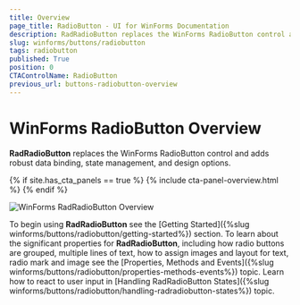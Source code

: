 ```yaml
---
title: Overview
page_title: RadioButton - UI for WinForms Documentation
description: RadRadioButton replaces the WinForms RadioButton control and adds robust data binding, state management, and design options. 
slug: winforms/buttons/radiobutton
tags: radiobutton
published: True
position: 0
CTAControlName: RadioButton
previous_url: buttons-radiobutton-overview
---
```


#  WinForms RadioButton Overview

__RadRadioButton__ replaces the WinForms RadioButton control and adds robust data binding, state management, and design options. 

{% if site.has_cta_panels == true %}
{% include cta-panel-overview.html %}
{% endif %}

![WinForms RadRadioButton Overview](images/buttons-radiobutton-overview001.png)

To begin using __RadRadioButton__ see the [Getting Started]({%slug winforms/buttons/radiobutton/getting-started%}) section. To learn about the significant properties for __RadRadioButton__, including how radio buttons are grouped, multiple lines of text, how to assign images and layout for text, radio mark and image see the [Properties, Methods and Events]({%slug winforms/buttons/radiobutton/properties-methods-events%}) topic. Learn how to react to user input in [Handling RadRadioButton States]({%slug winforms/buttons/radiobutton/handling-radradiobutton-states%}) topic.
